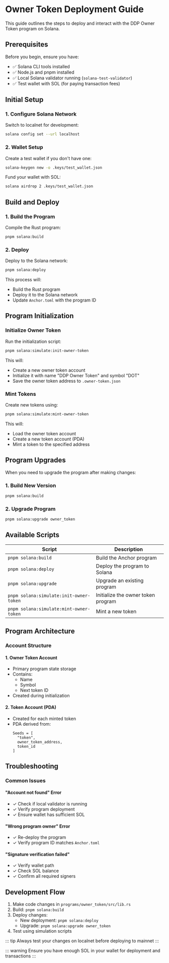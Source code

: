 # Owner Token Deployment Guide

This guide outlines the steps to deploy and interact with the DDP Owner Token program on Solana.

## Prerequisites

Before you begin, ensure you have:

- ✅ Solana CLI tools installed
- ✅ Node.js and pnpm installed
- ✅ Local Solana validator running (`solana-test-validator`)
- ✅ Test wallet with SOL (for paying transaction fees)

## Initial Setup

### 1. Configure Solana Network

Switch to localnet for development:

```bash
solana config set --url localhost
```

### 2. Wallet Setup

Create a test wallet if you don't have one:

```bash
solana-keygen new -o .keys/test_wallet.json
```

Fund your wallet with SOL:

```bash
solana airdrop 2 .keys/test_wallet.json
```

## Build and Deploy

### 1. Build the Program

Compile the Rust program:

```bash
pnpm solana:build
```

### 2. Deploy

Deploy to the Solana network:

```bash
pnpm solana:deploy
```

This process will:
- Build the Rust program
- Deploy it to the Solana network
- Update `Anchor.toml` with the program ID

## Program Initialization

### Initialize Owner Token

Run the initialization script:

```bash
pnpm solana:simulate:init-owner-token
```

This will:
- Create a new owner token account
- Initialize it with name "DDP Owner Token" and symbol "DOT"
- Save the owner token address to `.owner-token.json`

### Mint Tokens

Create new tokens using:

```bash
pnpm solana:simulate:mint-owner-token
```

This will:
- Load the owner token account
- Create a new token account (PDA)
- Mint a token to the specified address

## Program Upgrades

When you need to upgrade the program after making changes:

### 1. Build New Version

```bash
pnpm solana:build
```

### 2. Upgrade Program

```bash
pnpm solana:upgrade owner_token
```

## Available Scripts

| Script | Description |
|--------|-------------|
| `pnpm solana:build` | Build the Anchor program |
| `pnpm solana:deploy` | Deploy the program to Solana |
| `pnpm solana:upgrade` | Upgrade an existing program |
| `pnpm solana:simulate:init-owner-token` | Initialize the owner token program |
| `pnpm solana:simulate:mint-owner-token` | Mint a new token |

## Program Architecture

### Account Structure

#### 1. Owner Token Account
- Primary program state storage
- Contains:
  - Name
  - Symbol
  - Next token ID
- Created during initialization

#### 2. Token Account (PDA)
- Created for each minted token
- PDA derived from:
  ```
  Seeds = [
    "token",
    owner_token_address,
    token_id
  ]
  ```

## Troubleshooting

### Common Issues

#### "Account not found" Error
- ✓ Check if local validator is running
- ✓ Verify program deployment
- ✓ Ensure wallet has sufficient SOL

#### "Wrong program owner" Error
- ✓ Re-deploy the program
- ✓ Verify program ID matches `Anchor.toml`

#### "Signature verification failed"
- ✓ Verify wallet path
- ✓ Check SOL balance
- ✓ Confirm all required signers

## Development Flow

1. Make code changes in `programs/owner_token/src/lib.rs`
2. Build: `pnpm solana:build`
3. Deploy changes:
   - New deployment: `pnpm solana:deploy`
   - Upgrade: `pnpm solana:upgrade owner_token`
4. Test using simulation scripts

::: tip
Always test your changes on localnet before deploying to mainnet
:::

::: warning
Ensure you have enough SOL in your wallet for deployment and transactions
:::
